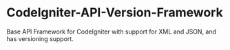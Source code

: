 CodeIgniter-API-Version-Framework
=================================

Base API Framework for CodeIgniter with support for XML and JSON, and has versioning support.
